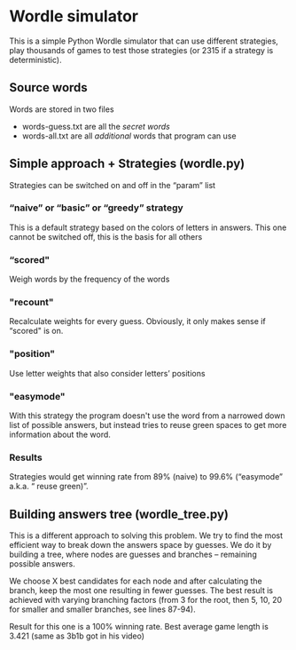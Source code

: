 # Wordle simulator

This is a simple Python Wordle simulator that can use different strategies, play thousands of games to test those strategies (or 2315 if a strategy is deterministic).

## Source words
Words are stored in two files
* words-guess.txt are all the *secret words*
* words-all.txt are all *additional* words that program can use

## Simple approach + Strategies (wordle.py)

Strategies can be switched on and off in the “param” list

### “naive” or “basic” or “greedy” strategy
This is a default strategy based on the colors of letters in answers. This  one cannot be switched off, this is the basis for all others

### “scored"
Weigh words by the frequency of the words

###  "recount"
Recalculate weights for every guess. Obviously, it only makes sense if “scored" is on.

###   "position"
Use letter weights that also consider letters’ positions

### "easymode"
With this strategy the program doesn't use the word from a narrowed down list of possible answers, but instead tries to reuse green spaces to get more information about the word.

### Results
Strategies would get winning rate from 89% (naive) to 99.6% (“easymode” a.k.a. “ reuse green)”.

## Building answers tree (wordle_tree.py)

This is a different approach to solving this problem. We try to find the most efficient way to break down the answers space by guesses. We do it by building a tree, where nodes are guesses and branches – remaining possible answers.

We choose X best candidates for each node and after calculating the branch, keep the most one resulting in fewer guesses.
The best result is achieved with varying branching factors (from 3 for the root, then 5, 10, 20 for smaller and smaller branches, see lines 87-94).

Result for this one is a 100% winning rate. Best average game length is 3.421 (same as 3b1b got in his video)
